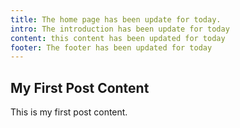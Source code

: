 ```yaml
---
title: The home page has been update for today.
intro: The introduction has been update for today
content: this content has been updated for today
footer: The footer has been updated for today
---
```


## My First Post Content

This is my first post content.
